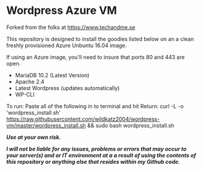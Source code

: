 # Wordpress Azure VM
Forked from the folks at https://www.techandme.se

This repository is designed to install the goodies listed below on an a clean freshly provisioned Azure Unbuntu 16.04 image.

If using an Azure image, you'll need to insure that ports 80 and 443 are open.

- MariaDB 10.2 (Latest Version)
- Apache 2.4
- Latest Wordpress (updates automatically)
- WP-CLI

To run:
Paste all of the following in to terminal and hit Return: curl -L -o 'wordpress_install.sh' https://raw.githubusercontent.com/wildkatz2004/wordpress-vm/master/wordpress_install.sh && sudo bash wordpress_install.sh

***Use at your own risk.***  

***I will not be liable for any issues, problems or errors that may occur to your server(s) and or IT environment at a a result of using the contents of this repository or anything else that resides within my Github code.***
